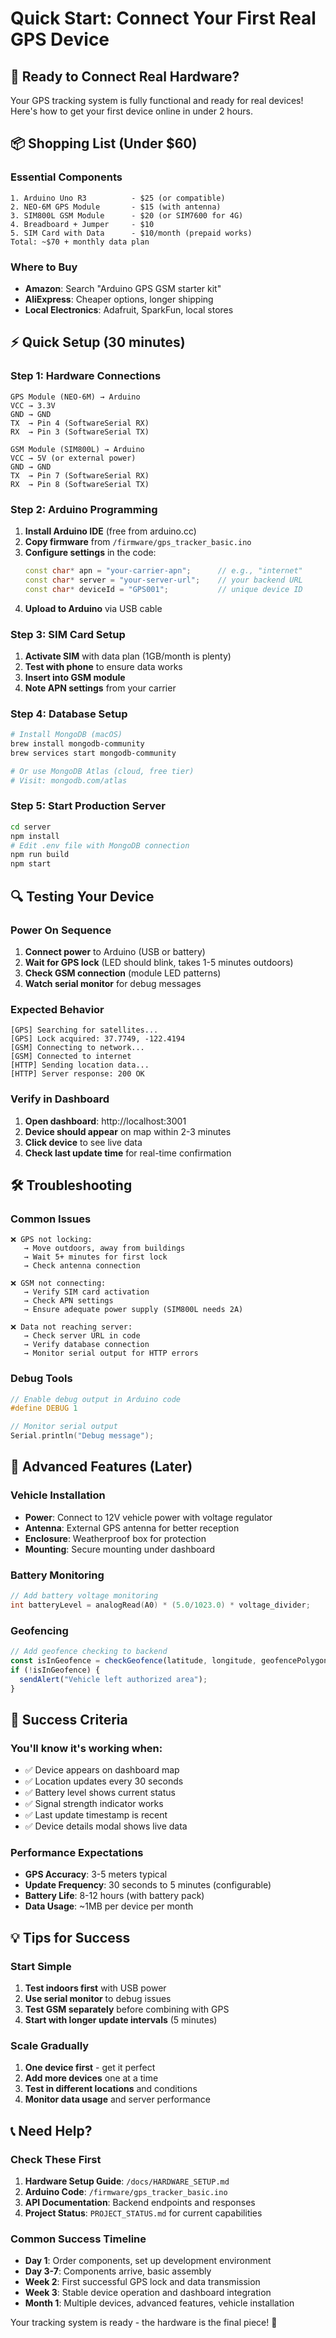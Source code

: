 # Quick Start: Connect Your First Real GPS Device

## 🚀 **Ready to Connect Real Hardware?**

Your GPS tracking system is fully functional and ready for real devices! Here's how to get your first device online in under 2 hours.

## 📦 **Shopping List (Under $60)**

### **Essential Components**
```
1. Arduino Uno R3          - $25 (or compatible)
2. NEO-6M GPS Module       - $15 (with antenna)
3. SIM800L GSM Module      - $20 (or SIM7600 for 4G)
4. Breadboard + Jumper     - $10
5. SIM Card with Data      - $10/month (prepaid works)
Total: ~$70 + monthly data plan
```

### **Where to Buy**
- **Amazon**: Search "Arduino GPS GSM starter kit"
- **AliExpress**: Cheaper options, longer shipping
- **Local Electronics**: Adafruit, SparkFun, local stores

## ⚡ **Quick Setup (30 minutes)**

### **Step 1: Hardware Connections**
```
GPS Module (NEO-6M) → Arduino
VCC → 3.3V
GND → GND
TX  → Pin 4 (SoftwareSerial RX)
RX  → Pin 3 (SoftwareSerial TX)

GSM Module (SIM800L) → Arduino
VCC → 5V (or external power)
GND → GND
TX  → Pin 7 (SoftwareSerial RX)
RX  → Pin 8 (SoftwareSerial TX)
```

### **Step 2: Arduino Programming**
1. **Install Arduino IDE** (free from arduino.cc)
2. **Copy firmware** from `/firmware/gps_tracker_basic.ino`
3. **Configure settings** in the code:
   ```cpp
   const char* apn = "your-carrier-apn";      // e.g., "internet"
   const char* server = "your-server-url";    // your backend URL
   const char* deviceId = "GPS001";           // unique device ID
   ```
4. **Upload to Arduino** via USB cable

### **Step 3: SIM Card Setup**
1. **Activate SIM** with data plan (1GB/month is plenty)
2. **Test with phone** to ensure data works
3. **Insert into GSM module**
4. **Note APN settings** from your carrier

### **Step 4: Database Setup**
```bash
# Install MongoDB (macOS)
brew install mongodb-community
brew services start mongodb-community

# Or use MongoDB Atlas (cloud, free tier)
# Visit: mongodb.com/atlas
```

### **Step 5: Start Production Server**
```bash
cd server
npm install
# Edit .env file with MongoDB connection
npm run build
npm start
```

## 🔍 **Testing Your Device**

### **Power On Sequence**
1. **Connect power** to Arduino (USB or battery)
2. **Wait for GPS lock** (LED should blink, takes 1-5 minutes outdoors)
3. **Check GSM connection** (module LED patterns)
4. **Watch serial monitor** for debug messages

### **Expected Behavior**
```
[GPS] Searching for satellites...
[GPS] Lock acquired: 37.7749, -122.4194
[GSM] Connecting to network...
[GSM] Connected to internet
[HTTP] Sending location data...
[HTTP] Server response: 200 OK
```

### **Verify in Dashboard**
1. **Open dashboard**: http://localhost:3001
2. **Device should appear** on map within 2-3 minutes
3. **Click device** to see live data
4. **Check last update time** for real-time confirmation

## 🛠️ **Troubleshooting**

### **Common Issues**
```
❌ GPS not locking:
   → Move outdoors, away from buildings
   → Wait 5+ minutes for first lock
   → Check antenna connection

❌ GSM not connecting:
   → Verify SIM card activation
   → Check APN settings
   → Ensure adequate power supply (SIM800L needs 2A)

❌ Data not reaching server:
   → Check server URL in code
   → Verify database connection
   → Monitor serial output for HTTP errors
```

### **Debug Tools**
```cpp
// Enable debug output in Arduino code
#define DEBUG 1

// Monitor serial output
Serial.println("Debug message");
```

## 📱 **Advanced Features (Later)**

### **Vehicle Installation**
- **Power**: Connect to 12V vehicle power with voltage regulator
- **Antenna**: External GPS antenna for better reception
- **Enclosure**: Weatherproof box for protection
- **Mounting**: Secure mounting under dashboard

### **Battery Monitoring**
```cpp
// Add battery voltage monitoring
int batteryLevel = analogRead(A0) * (5.0/1023.0) * voltage_divider;
```

### **Geofencing**
```javascript
// Add geofence checking to backend
const isInGeofence = checkGeofence(latitude, longitude, geofencePolygon);
if (!isInGeofence) {
  sendAlert("Vehicle left authorized area");
}
```

## 🎯 **Success Criteria**

### **You'll know it's working when:**
- ✅ Device appears on dashboard map
- ✅ Location updates every 30 seconds
- ✅ Battery level shows current status
- ✅ Signal strength indicator works
- ✅ Last update timestamp is recent
- ✅ Device details modal shows live data

### **Performance Expectations**
- **GPS Accuracy**: 3-5 meters typical
- **Update Frequency**: 30 seconds to 5 minutes (configurable)
- **Battery Life**: 8-12 hours (with battery pack)
- **Data Usage**: ~1MB per device per month

## 💡 **Tips for Success**

### **Start Simple**
1. **Test indoors first** with USB power
2. **Use serial monitor** to debug issues
3. **Test GSM separately** before combining with GPS
4. **Start with longer update intervals** (5 minutes)

### **Scale Gradually**
1. **One device first** - get it perfect
2. **Add more devices** one at a time
3. **Test in different locations** and conditions
4. **Monitor data usage** and server performance

## 📞 **Need Help?**

### **Check These First**
1. **Hardware Setup Guide**: `/docs/HARDWARE_SETUP.md`
2. **Arduino Code**: `/firmware/gps_tracker_basic.ino`
3. **API Documentation**: Backend endpoints and responses
4. **Project Status**: `PROJECT_STATUS.md` for current capabilities

### **Common Success Timeline**
- **Day 1**: Order components, set up development environment
- **Day 3-7**: Components arrive, basic assembly
- **Week 2**: First successful GPS lock and data transmission
- **Week 3**: Stable device operation and dashboard integration
- **Month 1**: Multiple devices, advanced features, vehicle installation

Your tracking system is ready - the hardware is the final piece! 🚀
